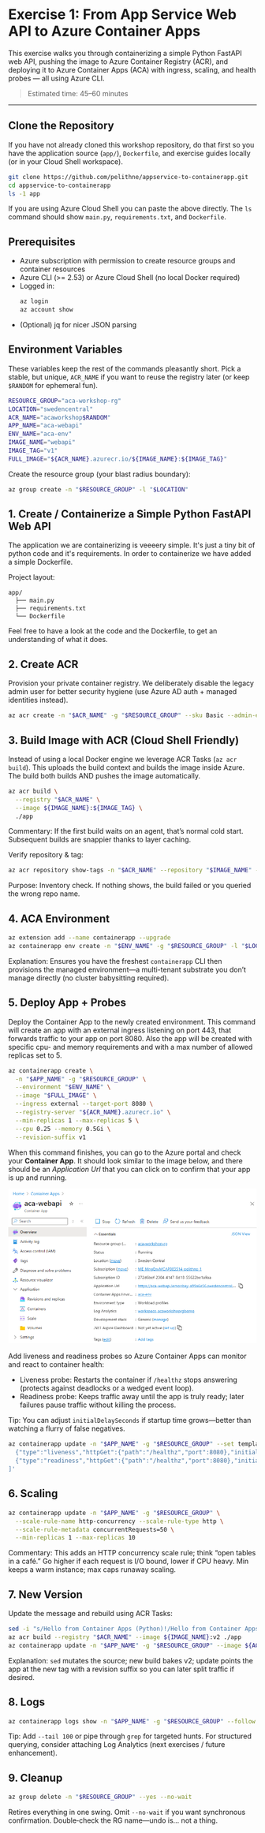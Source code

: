 # Exercise 1: From App Service Web API to Azure Container Apps

This exercise walks you through containerizing a simple Python FastAPI web API, pushing the image to Azure Container Registry (ACR), and deploying it to Azure Container Apps (ACA) with ingress, scaling, and health probes — all using Azure CLI.

> Estimated time: 45–60 minutes

---

## Clone the Repository

If you have not already cloned this workshop repository, do that first so you have the application source (`app/`), `Dockerfile`, and exercise guides locally (or in your Cloud Shell workspace).

```bash
git clone https://github.com/pelithne/appservice-to-containerapp.git
cd appservice-to-containerapp
ls -1 app
```

If you are using Azure Cloud Shell you can paste the above directly. The `ls` command should show `main.py`, `requirements.txt`, and `Dockerfile`.

## Prerequisites

- Azure subscription with permission to create resource groups and container resources
- Azure CLI (>= 2.53) or Azure Cloud Shell (no local Docker required)
- Logged in:
  ```bash
  az login
  az account show
  ```
- (Optional) jq for nicer JSON parsing

## Environment Variables
These variables keep the rest of the commands pleasantly short. Pick a stable, but unique, `ACR_NAME` if you want to reuse the registry later (or keep `$RANDOM` for ephemeral fun).

```bash
RESOURCE_GROUP="aca-workshop-rg"
LOCATION="swedencentral"
ACR_NAME="acaworkshop$RANDOM"
APP_NAME="aca-webapi"
ENV_NAME="aca-env"
IMAGE_NAME="webapi"
IMAGE_TAG="v1"
FULL_IMAGE="${ACR_NAME}.azurecr.io/${IMAGE_NAME}:${IMAGE_TAG}"
```
Create the resource group (your blast radius boundary):
```bash
az group create -n "$RESOURCE_GROUP" -l "$LOCATION"
```

## 1. Create / Containerize a Simple Python FastAPI Web API
The application we are containerizing is veeeery simple. It's just a tiny bit of python code and it's requirements. In order to containerize we have added a simple Dockerfile.

Project layout:
```
app/
  ├── main.py
  ├── requirements.txt
  └── Dockerfile
```

Feel free to have a look at the code and the Dockerfile, to get an understanding of what it does. 


## 2. Create ACR
Provision your private container registry. We deliberately disable the legacy admin user for better security hygiene (use Azure AD auth + managed identities instead).
```bash
az acr create -n "$ACR_NAME" -g "$RESOURCE_GROUP" --sku Basic --admin-enabled false
```

## 3. Build Image with ACR (Cloud Shell Friendly)
Instead of using a local Docker engine we leverage ACR Tasks (`az acr build`). This uploads the build context and builds the image inside Azure. The build both builds AND pushes the image automatically.

```bash
az acr build \
  --registry "$ACR_NAME" \
  --image ${IMAGE_NAME}:${IMAGE_TAG} \
  ./app
```
Commentary: If the first build waits on an agent, that’s normal cold start. Subsequent builds are snappier thanks to layer caching.

Verify repository & tag:
```bash
az acr repository show-tags -n "$ACR_NAME" --repository "$IMAGE_NAME" -o table
```
Purpose: Inventory check. If nothing shows, the build failed or you queried the wrong repo name.

## 4. ACA Environment
```bash
az extension add --name containerapp --upgrade
az containerapp env create -n "$ENV_NAME" -g "$RESOURCE_GROUP" -l "$LOCATION"
```
Explanation: Ensures you have the freshest `containerapp` CLI then provisions the managed environment—a multi-tenant substrate you don’t manage directly (no cluster babysitting required).


## 5. Deploy App + Probes
Deploy the Container App to the newly created environment. This command will create an app with an external ingress listening on port 443, that forwards traffic to your app on port 8080. Also the app will be created with specific cpu- and memory requirements and with a max number of allowed replicas set to 5.

```bash
az containerapp create \
  -n "$APP_NAME" -g "$RESOURCE_GROUP" \
  --environment "$ENV_NAME" \
  --image "$FULL_IMAGE" \
  --ingress external --target-port 8080 \
  --registry-server "${ACR_NAME}.azurecr.io" \
  --min-replicas 1 --max-replicas 5 \
  --cpu 0.25 --memory 0.5Gi \
  --revision-suffix v1
```

When this command finishes, you can go to the Azure portal and check your **Container App**. It should look similar to the image below, and there should be an *Application Url* that you can click on to confirm that your app is up and running.

![Image of Azure Portal](./images/web-api.png)


Add liveness and readiness probes so Azure Container Apps can monitor and react to container health:

* Liveness probe: Restarts the container if `/healthz` stops answering (protects against deadlocks or a wedged event loop).
* Readiness probe: Keeps traffic away until the app is truly ready; later failures pause traffic without killing the process.

Tip: You can adjust `initialDelaySeconds` if startup time grows—better than watching a flurry of false negatives.


```bash
az containerapp update -n "$APP_NAME" -g "$RESOURCE_GROUP" --set template.containers[0].probes='[
  {"type":"liveness","httpGet":{"path":"/healthz","port":8080},"initialDelaySeconds":5,"periodSeconds":10},
  {"type":"readiness","httpGet":{"path":"/healthz","port":8080},"initialDelaySeconds":2,"periodSeconds":5}
]'
```
## 6. Scaling
```bash
az containerapp update -n "$APP_NAME" -g "$RESOURCE_GROUP" \
  --scale-rule-name http-concurrency --scale-rule-type http \
  --scale-rule-metadata concurrentRequests=50 \
  --min-replicas 1 --max-replicas 10
```
Commentary: This adds an HTTP concurrency scale rule; think “open tables in a café.” Go higher if each request is I/O bound, lower if CPU heavy. Min keeps a warm instance; max caps runaway scaling.
## 7. New Version
Update the message and rebuild using ACR Tasks:
```bash
sed -i "s/Hello from Container Apps (Python)!/Hello from Container Apps (Python) v2!/" app/main.py
az acr build --registry "$ACR_NAME" --image ${IMAGE_NAME}:v2 ./app
az containerapp update -n "$APP_NAME" -g "$RESOURCE_GROUP" --image ${ACR_NAME}.azurecr.io/${IMAGE_NAME}:v2 --revision-suffix v2
```
Explanation: `sed` mutates the source; new build bakes v2; update points the app at the new tag with a revision suffix so you can later split traffic if desired.
## 8. Logs
```bash
az containerapp logs show -n "$APP_NAME" -g "$RESOURCE_GROUP" --follow
```
Tip: Add `--tail 100` or pipe through `grep` for targeted hunts. For structured querying, consider attaching Log Analytics (next exercises / future enhancement).
## 9. Cleanup
```bash
az group delete -n "$RESOURCE_GROUP" --yes --no-wait
```
Retires everything in one swing. Omit `--no-wait` if you want synchronous confirmation. Double‑check the RG name—undo is… not a thing.
<!-- END ORIGINAL CONTENT -->
